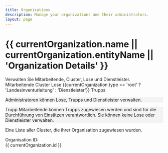 ```yaml
---
title: Organizations
description: Manage your organizations and their administrators.
layout: page
---
```


<script setup>
    import { onMounted, ref, getCurrentInstance } from 'vue';

    import ListOfOrganizations from '../../components/organizations/ListOfOrganizations.vue';
    import OrganizationsAdmins from '../../components/organizations/OrganizationsAdmins.vue';
    import ListOfTroops from '../../components/organizations/ListOfTroops.vue';
    import ListOfCluster from '../../components/organizations/ListOfCluster.vue';
    import ListOfClusterRecord from '../../components/organizations/ListOfClusterRecord.vue';
    import ListOfLose from '../../components/organizations/ListOfLose.vue';
    import SyncStatus from '../../components/SyncStatus.vue';

    const instance = getCurrentInstance();
    const supabase = instance.appContext.config.globalProperties.$supabase;

    // Get organization from URL query parameter - only in browser
    const urlParams = typeof window !== 'undefined' ? new URLSearchParams(window.location.search) : new URLSearchParams();
    const organizationId = urlParams.get('organization');

    const permission = ref({});

    const user = ref({});

    const currentOrganization = ref({});

    const currentSyncStatus = ref({});

    const tab = ref('1'); // Default tab

    const _getOrganizationById = async (organizationId) => {
        const { data, error } = await supabase.from('organizations').select('*').eq('id', organizationId).single();
        if (error) {
            console.error('Error fetching organization:', error);
            return null;
        }
        return data;
    };

    onMounted(async () => {

        currentOrganization.value = await _getOrganizationById(organizationId);

        const { data: sessionData, error: sessionError } = await supabase.auth.getSession();
        if (sessionError) {
            console.error('Error getting session:', sessionError);
            return;
        }
        if (sessionData && sessionData.session) {
            user.value = sessionData.session.user;

            const { data: permissionData, error: permissionError } = await supabase
                .from('users_permissions')
                .select('*')
                .eq('user_id', user.value.id)
                .eq('organization_id', organizationId)
                .single();

            if (permissionError) {
                console.error('Error fetching user organization:', permissionError);
                return;
            }

            permission.value = permissionData || {};

            if (permission.value.organization_id) {
                currentOrganization.value = await _getOrganizationById(organizationId);
                if (!currentOrganization.value) {
                    console.error('Organization not found for ID:', organizationId);
                }
            } else {
                console.warn('No organization ID found in permissions.');
            }

        }
    });
    const _getChildOrganizationType = () => {
        if (currentOrganization.value.type === 'root') {
            return 'country';
        } else if (currentOrganization.value.type === 'country') {
            return 'provider';
        } else {
            return null;
        }
    }

    function handleStatusChange(status) {
        currentSyncStatus.value = status;
    }
</script>
<div class="ma-11">

<div class="text-center mt-4">
    <h1>
        {{ currentOrganization.name || currentOrganization.entityName || 'Organization Details' }}
    </h1>
    Verwalten Sie Mitarbeitende, Cluster, Lose und Dienstleister.
    <div>
        <SyncStatus @status-change="handleStatusChange" />
    </div>
</div>

<v-tabs v-model="tab" align-tabs="center" class="mt-6">
    <v-tab value="1">Mitarbeitende</v-tab>
    <v-tab value="2">Cluster</v-tab>
    <v-tab value="3">Lose</v-tab>
    <v-tab value="4" v-if="currentOrganization.type !== 'provider'">{{currentOrganization.type == 'root' ? 'Landesinventurleitung' : 'Dienstleister'}}</v-tab>
    <v-tab value="5">Trupps</v-tab>
</v-tabs>
<v-tabs-window v-model="tab" class="mt-4">
    <v-tabs-window-item value="1">
        <v-card variant="tonal" class="mb-4">
            <OrganizationsAdmins title="Administratoren" :organization_id="permission.organization_id" :is_admin="permission.is_organization_admin" :showAdmins="true" key="admin" />
            <p class="text-body-2 text-medium-emphasis px-2 my-0" style="background-color:rgba(0, 0, 0, 0.04)">
                Administratoren können Lose, Trupps und Dienstleister verwalten.
            </p>
        </v-card>
        <v-card variant="tonal">
            <OrganizationsAdmins title="Trupp Mitarbeitende" :organization_id="permission.organization_id" :is_admin="permission.is_organization_admin" :showAdmins="false" key="trupp" />
            <p class="text-body-2 text-medium-emphasis px-2 my-0 " style="background-color:rgba(0, 0, 0, 0.04)">
                Trupp Mitarbeitende können Trupps zugewiesen werden und sind für die Durchführung von Einsätzen verantwortlich. Sie können keine Lose oder Dienstleister verwalten.
            </p>
        </v-card>
    </v-tabs-window-item>
    <v-tabs-window-item value="2">
        <p>
            Eine Liste aller Cluster, die ihrer Organisation zugewiesen wurden.
        </p>
        <ListOfClusterRecord v-if="currentSyncStatus.options?.hasSynced" :organization_id="permission.organization_id" />
        <v-alert
            v-else
            density="compact"
            text="Warten Sie, bis die Synchronisation abgeschlossen ist."
            title="Synchronisation läuft"
            type="warning"
        ></v-alert>
    </v-tabs-window-item>
    <v-tabs-window-item value="3">
        <ListOfLose
            v-if="organizationId"
            :organization_id="organizationId" 
            :title="'Lose'" 
            :is_admin="permission.is_organization_admin || false"
            :is_root="currentOrganization.is_root || false"
        />
    </v-tabs-window-item>
    <v-tabs-window-item value="4" v-if="currentOrganization.type !== 'provider'">
        <ListOfOrganizations
            v-if="organizationId && currentOrganization"
            :organization_id="organizationId"
            :type="_getChildOrganizationType()"
            :title="currentOrganization.type == 'root' ? 'Landesinventurleitung' : 'Dienstleister'"
            :is_admin="permission.is_organization_admin || false"
        />
    </v-tabs-window-item>
    <v-tabs-window-item value="5">
        <ListOfTroops 
            v-if="organizationId"
            :organization_id="organizationId" 
            :title="'Trupps'" 
            :is_admin="permission.is_organization_admin || false"
        />
    </v-tabs-window-item>
</v-tabs-window>

<div class="text-center mt-11 " >
    Organisation ID:<br/>
    <span class="text-caption text-grey">{{ currentOrganization.id }}</span>
</div>

</div>